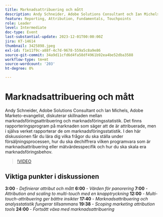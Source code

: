 ```yaml
---
title: Marknadsattribuering och mått
description: Andy Schneider, Adobe Solutions Consultant och Ian Michels, Adobe Marketo-evangelist, diskuterar skillnaden mellan marknadsföringsattribuering och marknadsföringsstatistik. Det finns rapporteringsprogram på marknaden som säger att de är attribuerade, men i själva verket rapporterar de om marknadsföringsstatistik. I den här diskussionen får du lära dig vilka frågor du ska ställa under försäljningsprocessen, hur du ska dechiffrera vilken programvara som är marknadsattribuering eller mätvärdesspecifik och hur du ska skala era marknadsföringsbehov.
feature: Reporting, Attribution, Fundamentals, Touchpoints
role: Leader
level: Intermediate
doc-type: Event
last-substantial-update: 2023-12-01T00:00:00Z
jira: KT-14614
thumbnail: 3425898.jpeg
exl-id: f1e11f9c-a88f-4c7d-9678-559a5c8a9e86
source-git-commit: 34a9d11cfd6d4fa58df4961b92ea4be52dba3588
workflow-type: tm+mt
source-wordcount: '203'
ht-degree: 0%

---
```


# Marknadsattribuering och mått

Andy Schneider, Adobe Solutions Consultant och Ian Michels, Adobe Marketo-evangelist, diskuterar skillnaden mellan marknadsföringsattribuering och marknadsföringsstatistik. Det finns rapporteringsprogram på marknaden som säger att de är attribuerade, men i själva verket rapporterar de om marknadsföringsstatistik. I den här diskussionen får du lära dig vilka frågor du ska ställa under försäljningsprocessen, hur du ska dechiffrera vilken programvara som är marknadsattribuering eller mätvärdesspecifik och hur du ska skala era marknadsföringsbehov.

>[!VIDEO](https://video.tv.adobe.com/v/3455503/?learn=on&captions=swe)

## Viktiga punkter i diskussionen

**3:00** - *Definierar attribut och mått*
**6:00** - *Värden för panorering*
**7:00** - *Attribution and scaling to multi-touch med en knapptryckning*
**12:00** - *Multi-touch-attribuering ger bättre insikter*
**17:40** - *Marknadsattribuering och analysstatistik fungerar tillsammans*
**19:38** - *Scoping marketing attribution tools*
**24:00** - *Fortsätt växa med marknadsattribuering*

